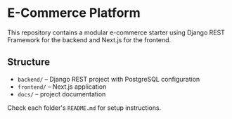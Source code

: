 # E-Commerce Platform

This repository contains a modular e-commerce starter using Django REST Framework for the backend and Next.js for the frontend.

## Structure

- `backend/` – Django REST project with PostgreSQL configuration
- `frontend/` – Next.js application
- `docs/` – project documentation

Check each folder's `README.md` for setup instructions.
